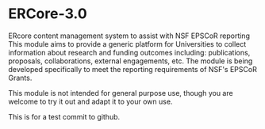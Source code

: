 # ERCore-3.0
ERcore content management system to assist with NSF EPSCoR reporting
This module aims to provide a generic platform for Universities to collect information about research and funding outcomes including: publications, proposals, collaborations, external engagements, etc. 
The module is being developed specifically to meet the reporting requirements of NSF's EPSCoR Grants.

This module is not intended for general purpose use, though you are welcome to try it out and adapt it to your own use.

This is for a test commit to github.

